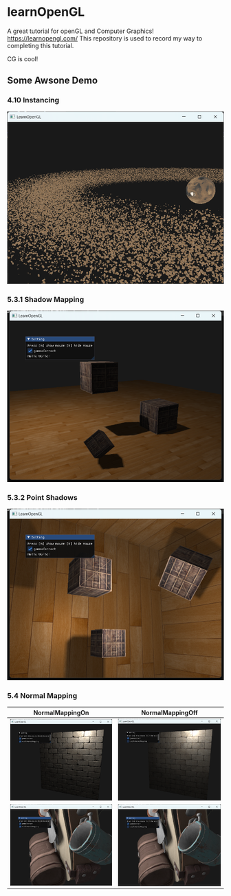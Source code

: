# learnOpenGL

A great tutorial for openGL and Computer Graphics!
<https://learnopengl.com/>
This repository is used to record my way to completing this tutorial.

CG is cool!

## Some Awsone Demo 
### 4.10 Instancing
![space](screenshot/space.png)

### 5.3.1 Shadow Mapping
![shadowmapping](screenshot/shadowmapping.png)

### 5.3.2 Point Shadows
![PointShadows](screenshot/pointShadow.png)
### 5.4 Normal Mapping


NormalMappingOn | NormalMappingOff
--|--
![NormalMappingOn](screenshot/NormalMappingOn.png)|![NormalMappingOff](screenshot/NormalMappingOFF.png)
![NormalMappingOn1](screenshot/NormalMappingOn1.png)|![NormalMappingOff1](screenshot/NormalMappingOFF1.png)

